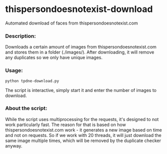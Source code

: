 # thispersondoesnotexist-download
Automated download of faces from thispersondoesnotexist.com


### Description:
Downloads a certain amount of images from thispersondoesnotexist.com and stores them in a folder (./images/).
After downloading, it will remove any duplicates so we only have unique images.

### Usage:
```
python tpdne-download.py
```
The script is interactive, simply start it and enter the number of images to download.


### About the script:
While the script uses multiprocessing for the requests, it's designed to not work particularly fast.
The reason for that is based on how thispersondoesnotexist.com work - it generates a new image based on time and not on requests.
So if we work with 20 threads, it will just download the same image multiple times, which will be removed by the duplicate checker anyway.
